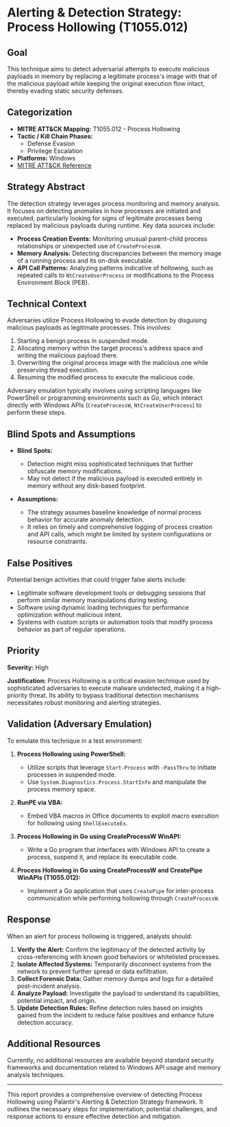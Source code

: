 # Alerting & Detection Strategy: Process Hollowing (T1055.012)

## Goal
This technique aims to detect adversarial attempts to execute malicious payloads in memory by replacing a legitimate process's image with that of the malicious payload while keeping the original execution flow intact, thereby evading static security defenses.

## Categorization

- **MITRE ATT&CK Mapping:** T1055.012 - Process Hollowing
- **Tactic / Kill Chain Phases:**
  - Defense Evasion
  - Privilege Escalation
- **Platforms:** Windows
- [MITRE ATT&CK Reference](https://attack.mitre.org/techniques/T1055/012)

## Strategy Abstract
The detection strategy leverages process monitoring and memory analysis. It focuses on detecting anomalies in how processes are initiated and executed, particularly looking for signs of legitimate processes being replaced by malicious payloads during runtime. Key data sources include:

- **Process Creation Events:** Monitoring unusual parent-child process relationships or unexpected use of `CreateProcessW`.
- **Memory Analysis:** Detecting discrepancies between the memory image of a running process and its on-disk executable.
- **API Call Patterns:** Analyzing patterns indicative of hollowing, such as repeated calls to `NtCreateUserProcess` or modifications to the Process Environment Block (PEB).

## Technical Context
Adversaries utilize Process Hollowing to evade detection by disguising malicious payloads as legitimate processes. This involves:
1. Starting a benign process in suspended mode.
2. Allocating memory within the target process's address space and writing the malicious payload there.
3. Overwriting the original process image with the malicious one while preserving thread execution.
4. Resuming the modified process to execute the malicious code.

Adversary emulation typically involves using scripting languages like PowerShell or programming environments such as Go, which interact directly with Windows APIs (`CreateProcessW`, `NtCreateUserProcess`) to perform these steps.

## Blind Spots and Assumptions
- **Blind Spots:** 
  - Detection might miss sophisticated techniques that further obfuscate memory modifications.
  - May not detect if the malicious payload is executed entirely in memory without any disk-based footprint.

- **Assumptions:**
  - The strategy assumes baseline knowledge of normal process behavior for accurate anomaly detection.
  - It relies on timely and comprehensive logging of process creation and API calls, which might be limited by system configurations or resource constraints.

## False Positives
Potential benign activities that could trigger false alerts include:
- Legitimate software development tools or debugging sessions that perform similar memory manipulations during testing.
- Software using dynamic loading techniques for performance optimization without malicious intent.
- Systems with custom scripts or automation tools that modify process behavior as part of regular operations.

## Priority
**Severity:** High

**Justification:** Process Hollowing is a critical evasion technique used by sophisticated adversaries to execute malware undetected, making it a high-priority threat. Its ability to bypass traditional detection mechanisms necessitates robust monitoring and alerting strategies.

## Validation (Adversary Emulation)
To emulate this technique in a test environment:

1. **Process Hollowing using PowerShell:**
   - Utilize scripts that leverage `Start-Process` with `-PassThru` to initiate processes in suspended mode.
   - Use `System.Diagnostics.Process.StartInfo` and manipulate the process memory space.

2. **RunPE via VBA:**
   - Embed VBA macros in Office documents to exploit macro execution for hollowing using `ShellExecuteEx`.

3. **Process Hollowing in Go using CreateProcessW WinAPI:**
   - Write a Go program that interfaces with Windows API to create a process, suspend it, and replace its executable code.

4. **Process Hollowing in Go using CreateProcessW and CreatePipe WinAPIs (T1055.012):**
   - Implement a Go application that uses `CreatePipe` for inter-process communication while performing hollowing through `CreateProcessW`.

## Response
When an alert for process hollowing is triggered, analysts should:

1. **Verify the Alert:** Confirm the legitimacy of the detected activity by cross-referencing with known good behaviors or whitelisted processes.
2. **Isolate Affected Systems:** Temporarily disconnect systems from the network to prevent further spread or data exfiltration.
3. **Collect Forensic Data:** Gather memory dumps and logs for a detailed post-incident analysis.
4. **Analyze Payload:** Investigate the payload to understand its capabilities, potential impact, and origin.
5. **Update Detection Rules:** Refine detection rules based on insights gained from the incident to reduce false positives and enhance future detection accuracy.

## Additional Resources
Currently, no additional resources are available beyond standard security frameworks and documentation related to Windows API usage and memory analysis techniques.

---

This report provides a comprehensive overview of detecting Process Hollowing using Palantir's Alerting & Detection Strategy framework. It outlines the necessary steps for implementation, potential challenges, and response actions to ensure effective detection and mitigation.
